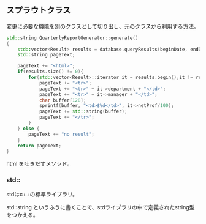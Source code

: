 ## スプラウトクラス

変更に必要な機能を別のクラスとして切り出し、元のクラスから利用する方法。

```c++
std::string QuarterlyReportGenerator::generate()
{
    std::vector<Result> results = database.queryResults(beginDate, endDate);
    std::string pageText;

    pageText += "<html>";
    if(results.size() != 0){
        for(std::vector<Result>::iterator it = results.begin();it != results.end(); ++it){
            pageText += "<tr>";
            pageText += "<tr>" + it->department + "</td>";
            pageText += "<tr>" + it->manager + "</td>";
            char buffer[128];
            sprintf(buffer, "<td>$%d</td>", it->netProf/100);
            pageText += std::string(buffer);
            pageText += "</tr>";
        }
    } else {
        pageText += "no result";
    }
    return pageText;
}
```

html を吐きだすメソッド。

### std::
stdはc++の標準ライブラリ。

std::string というふうに書くことで、stdライブラリの中で定義されたstring型をつかえる。
